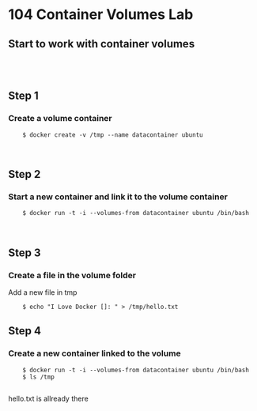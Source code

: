 
# 104 Container Volumes Lab

## Start to work with container volumes 

<br>
<br>



## Step 1 
### Create a volume container

```{r, engine='bash', count_lines}
    $ docker create -v /tmp --name datacontainer ubuntu    
```
<br>



## Step 2
### Start a new container and link it to the volume container  

```{r, engine='bash', count_lines}
    $ docker run -t -i --volumes-from datacontainer ubuntu /bin/bash
```

<br>

## Step 3
### Create a file in the volume folder 

Add a new file in tmp 
```{r, engine='bash', count_lines}
    $ echo "I Love Docker []: " > /tmp/hello.txt
```


## Step 4
### Create a new container linked to the volume 


```{r, engine='bash', count_lines}
    $ docker run -t -i --volumes-from datacontainer ubuntu /bin/bash
    $ ls /tmp
   
```

hello.txt is allready there 

